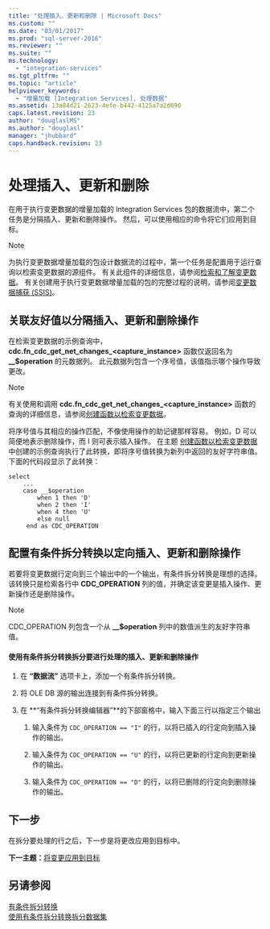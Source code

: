 ```yaml
---
title: "处理插入、更新和删除 | Microsoft Docs"
ms.custom: ""
ms.date: "03/01/2017"
ms.prod: "sql-server-2016"
ms.reviewer: ""
ms.suite: ""
ms.technology: 
  - "integration-services"
ms.tgt_pltfrm: ""
ms.topic: "article"
helpviewer_keywords: 
  - "增量加载 [Integration Services], 处理数据"
ms.assetid: 13a84d21-2623-4efe-b442-4125a7a2d690
caps.latest.revision: 23
author: "douglaslMS"
ms.author: "douglasl"
manager: "jhubbard"
caps.handback.revision: 23
---
```

# 处理插入、更新和删除
  在用于执行变更数据的增量加载的 Integration Services 包的数据流中，第二个任务是分隔插入、更新和删除操作。 然后，可以使用相应的命令将它们应用到目标。  
  
> [!NOTE]  
>  为执行变更数据增量加载的包设计数据流的过程中，第一个任务是配置用于运行查询以检索变更数据的源组件。 有关此组件的详细信息，请参阅[检索和了解变更数据](../../integration-services/change-data-capture/retrieve-and-understand-the-change-data.md)。 有关创建用于执行变更数据增量加载的包的完整过程的说明，请参阅[变更数据捕获 (SSIS)](../../integration-services/change-data-capture/change-data-capture-ssis.md)。  
  
## 关联友好值以分隔插入、更新和删除操作  
 在检索变更数据的示例查询中，**cdc.fn_cdc_get_net_changes_<capture_instance>** 函数仅返回名为 **__$operation** 的元数据列。 此元数据列包含一个序号值，该值指示哪个操作导致更改。  
  
> [!NOTE]  
>  有关使用和调用 **cdc.fn_cdc_get_net_changes_<capture_instance>** 函数的查询的详细信息，请参阅[创建函数以检索变更数据](../../integration-services/change-data-capture/create-the-function-to-retrieve-the-change-data.md)。  
  
 将序号值与其相应的操作匹配，不像使用操作的助记键那样容易。 例如，D 可以简便地表示删除操作，而 I 则可表示插入操作。 在主题 [创建函数以检索变更数据](../../integration-services/change-data-capture/create-the-function-to-retrieve-the-change-data.md)中创建的示例查询执行了此转换，即将序号值转换为新列中返回的友好字符串值。 下面的代码段显示了此转换：  
  
```  
select   
    ...  
    case __$operation  
        when 1 then 'D'  
        when 2 then 'I'  
        when 4 then 'U'  
        else null  
     end as CDC_OPERATION  
```  
  
## 配置有条件拆分转换以定向插入、更新和删除操作  
 若要将变更数据行定向到三个输出中的一个输出，有条件拆分转换是理想的选择。 该转换只是检索各行中 **CDC_OPERATION** 列的值，并确定该变更是插入操作、更新操作还是删除操作。  
  
> [!NOTE]  
>  CDC_OPERATION 列包含一个从 **__$operation** 列中的数值派生的友好字符串值。  
  
#### 使用有条件拆分转换拆分要进行处理的插入、更新和删除操作  
  
1.  在 **“数据流”** 选项卡上，添加一个有条件拆分转换。  
  
2.  将 OLE DB 源的输出连接到有条件拆分转换。  
  
3.  在 **“有条件拆分转换编辑器”**的下部窗格中，输入下面三行以指定三个输出  
  
    1.  输入条件为 `CDC_OPERATION == "I"` 的行，以将已插入的行定向到插入操作的输出。  
  
    2.  输入条件为 `CDC_OPERATION == "U"` 的行，以将已更新的行定向到更新操作的输出。  
  
    3.  输入条件为 `CDC_OPERATION == "D"` 的行，以将已删除的行定向到删除操作的输出。  
  
## 下一步  
 在拆分要处理的行之后，下一步是将更改应用到目标中。  
  
 **下一主题：**[将变更应用到目标](../../integration-services/change-data-capture/apply-the-changes-to-the-destination.md)  
  
## 另请参阅  
 [有条件拆分转换](../../integration-services/data-flow/transformations/conditional-split-transformation.md)   
 [使用有条件拆分转换拆分数据集](../../integration-services/data-flow/transformations/split-a-dataset-by-using-the-conditional-split-transformation.md)  
  
  